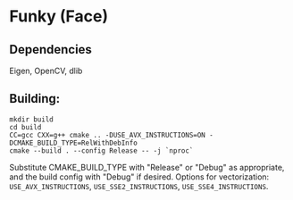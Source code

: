 # Funky (Face)

## Dependencies
Eigen, OpenCV, dlib

## Building:
```
mkdir build
cd build
CC=gcc CXX=g++ cmake .. -DUSE_AVX_INSTRUCTIONS=ON -DCMAKE_BUILD_TYPE=RelWithDebInfo
cmake --build . --config Release -- -j `nproc`
```

Substitute CMAKE_BUILD_TYPE with "Release" or "Debug" as appropriate, and the build config with "Debug" if desired. Options for vectorization: `USE_AVX_INSTRUCTIONS`, `USE_SSE2_INSTRUCTIONS`, `USE_SSE4_INSTRUCTIONS`.
